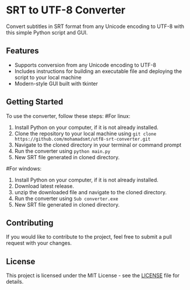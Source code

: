 # SRT to UTF-8 Converter

Convert subtitles in SRT format from any Unicode encoding to UTF-8 with this simple Python script and GUI.

## Features

- Supports conversion from any Unicode encoding to UTF-8
- Includes instructions for building an executable file and deploying the script to your local machine
- Modern-style GUI built with tkinter

## Getting Started

To use the converter, follow these steps:
#For linux:
1. Install Python on your computer, if it is not already installed.
2. Clone the repository to your local machine using `git clone https://github.com/mohamadsmt/utf8-srt-converter.git`
3. Navigate to the cloned directory in your terminal or command prompt
4. Run the converter using `python main.py`
5. New SRT file generated in cloned directory.

#For windows:
1. Install Python on your computer, if it is not already installed.
2. Download latest release.
3. unzip the downloaded file and navigate to the cloned directory.
4. Run the converter using `Sub converter.exe`
5. New SRT file generated in cloned directory.

## Contributing

If you would like to contribute to the project, feel free to submit a pull request with your changes.

## License

This project is licensed under the MIT License - see the [LICENSE](LICENSE.md) file for details.
